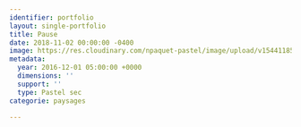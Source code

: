 ```yaml
---
identifier: portfolio
layout: single-portfolio
title: Pause
date: 2018-11-02 00:00:00 -0400
image: https://res.cloudinary.com/npaquet-pastel/image/upload/v1544118507/DSC06731.jpg
metadata:
  year: 2016-12-01 05:00:00 +0000
  dimensions: ''
  support: ''
  type: Pastel sec
categorie: paysages

---
```

